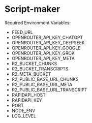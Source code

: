 # Script-maker

Required Environment Variables:

- FEED_URL
- OPENROUTER_API_KEY_CHATGPT
- OPENROUTER_API_KEY_DEEPSEEK
- OPENROUTER_API_KEY_GOOGLE
- OPENROUTER_API_KEY_GROK
- OPENROUTER_API_KEY_META
- R2_BUCKET_CHUNKS
- R2_BUCKET_TRANSCRIPTS
- R2_META_BUCKET
- R2_PUBLIC_BASE_URL_CHUNKS
- R2_PUBLIC_BASE_URL_META
- R2_PUBLIC_BASE_URL_TRANSCRIPT
- RAPIDAPI_HOST
- RAPIDAPI_KEY
- PORT
- NODE_ENV
- LOG_LEVEL